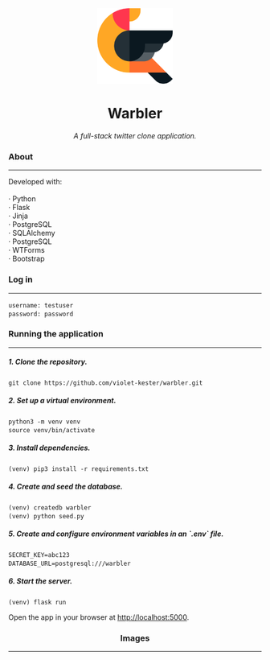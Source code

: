 <!-- header -->

<div align='center'>
    <img src='/static/images/warbler-logo.png' width='150px' alt='Logo'>
  <h1>Warbler</h1>
  <p>
    <i>A full-stack twitter clone application.</i>
  </p>
  <!-- <p>
    <a href='https://violetkester-jobly.surge.sh' target='_blank'>View Demo</a>
  </p> -->
</div>

<!-- content -->

<div>
  <h3>About</h3>
  <hr/>
  <p>
    Developed with:<br/><br/>
    · Python<br/>
    · Flask<br/>
    · Jinja<br/>
    · PostgreSQL<br/>
    · SQLAlchemy<br/>
    · PostgreSQL<br/>
    · WTForms<br/>
    · Bootstrap<br/>
  </p>
  <h3>Log in</h3>
  <hr/>
  <p>
    <code>username: testuser</code><br />
    <code>password: password</code>
  </p>
  <h3>Running the application</h3>
  <hr/>
  <h5>1. Clone the repository.</h5>
  <p>
    <code>git clone https://github.com/violet-kester/warbler.git</code>
  </p>
    <h5>2. Set up a virtual environment.</h5>
  <p>
    <code>python3 -m venv venv</code><br/>
    <code>source venv/bin/activate</code>
  </p>
  <h5>
    3. Install dependencies.
  </h5>
  <p>
    <code>(venv) pip3 install -r requirements.txt</code>
  </p>
  <h5>
    4. Create and seed the database.
  </h5>
    <code>(venv) createdb warbler</code><br/>
    <code>(venv) python seed.py</code><br/>
  <p>
  </p>
  <h5>
    5. Create and configure environment variables in an `.env` file.
  </h5>
    <code>SECRET_KEY=abc123</code><br/>
    <code>DATABASE_URL=postgresql:///warbler</code><br/>
  <p>
  <h5>
    6. Start the server.
  </h5>
  <p>
    <code>(venv) flask run</code>
  <p>
  <p>
    Open the app in your browser at <a href='http://localhost:5000'>http://localhost:5000</a>.
  </p>
</div>

<!-- images  -->

<div align='center'>
  <h3>Images</h3>
  <hr/>
  <div class='images-container'>
    <!-- <img src='/public/screenshots/jobly-screenshot-1.jpg' alt='Jobly screenshot 1'>
    <img src='/public/screenshots/jobly-screenshot-2.jpg' alt='Jobly screenshot 2'>
    <img src='/public/screenshots/jobly-screenshot-3.jpg' alt='Jobly screenshot 3'>
    <img src='/public/screenshots/jobly-screenshot-4.jpg' alt='Jobly screenshot 4'> -->
  </div>
</div>